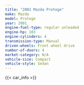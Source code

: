 ```yaml
---
title: "2001 Mazda Protege"
make: Mazda
model: Protege
year: 2001
engine-fuel-type: regular unleaded
engine-hp: 103
engine-cylinders: 4
transmission-type: Manual
driven-wheels: Front wheel drive
number-of-doors: 4
market-category: N/A
vehicle-size: Compact
vehicle-style: Sedan
---
```


{{< car_info >}}
